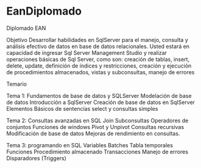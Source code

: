 # EanDiplomado
Diplomado EAN

Objetivo 
Desarrollar habilidades en SqlServer para el manejo, consulta y análisis efectivo de datos en base de datos relacionales.
Usted estará en capacidad de ingresar Sql Server Management Studio y realizar operaciones básicas de Sql Server, como son: creación de tablas, insert, delete, update, definición de índices y restricciones, creación y ejecución de procedimientos almacenados, vistas y subconsultas, manejo de errores


Temario

Tema 1: Fundamentos de base de datos y SQLServer
Modelación de base de datos
Introducción a SqlServer
Creación de base de datos en SqlServer
Elementos Básicos de sentencias select y consultas simples

Tema 2: Consultas avanzadas en SQL
Join
Subconsultas
Operadores de conjuntos 
Funciones de windows
Pivot y Unpivot
Consultas recursivas
Modificación de base de datos
Mejoras de rendimiento en consultas.


Tema 3: programando en SQL
Variables
Batches
Tabla temporales
Funciones 
Procedimiento almacenado
Transacciones 
Manejo de errores
Disparadores (Triggers)
